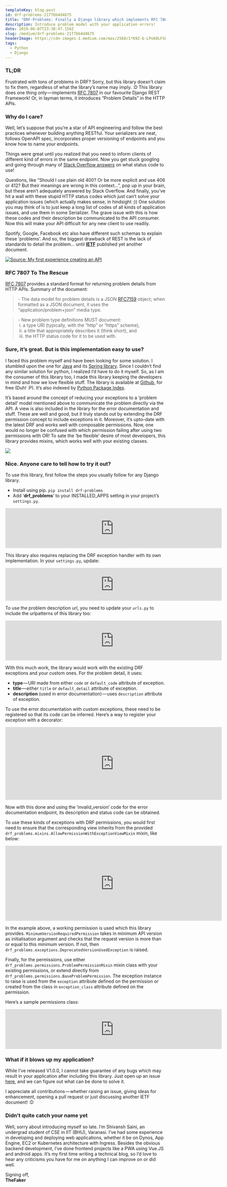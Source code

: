 ```yaml
---
templateKey: blog-post
id: drf-problems-21f7bb4d4675
title: "DRF-Problems: Finally a Django library which implements RFC 7807!"
description: Introduce problem model with your application errors!
date: 2019-06-07T23:30:47.156Z
slug: /medium/drf-problems-21f7bb4d4675
headerImage: https://cdn-images-1.medium.com/max/2560/1*K9Z-b-LPo60LFSUkl-mrUg.png
tags:
  - Python
  - Django
---
```


### TL;DR

Frustrated with tons of problems in DRF? Sorry, but this library doesn’t claim to fix them, regardless of what the library’s name may imply. :D This library does one thing only — implements [RFC 7807](https://tools.ietf.org/html/rfc7807) in our favourite Django REST Framework! Or, in layman terms, it introduces “Problem Details” in the HTTP APIs.

### Why do I care?

Well, let’s suppose that you’re a star of API engineering and follow the best practices whenever building anything RESTful. Your serializers are neat, follows OpenAPI spec, incorporates proper versioning of endpoints and you know how to name your endpoints.

Things were great until you realized that you need to inform clients of different kind of errors in the same endpoint. Now you get stuck googling and going through many of [Stack Overflow answers](https://stackoverflow.com/questions/3050518/what-http-status-response-code-should-i-use-if-the-request-is-missing-a-required/3050561) on what status code to use!

Questions, like “Should I use plain old 400? Or be more explicit and use 406 or 412? But their meanings are wrong in this context…”, pop up in your brain, but these aren’t adequately answered by Stack Overflow. And finally, you’ve hit a wall with these stupid HTTP status codes which just can’t solve your application issues (which actually makes sense, in hindsight :)) One solution you may think of is to just keep a long list of codes of all kinds of application issues, and use them in some Serializer. The grave issue with this is how these codes and their description be communicated to the API consumer. Now this will make your API difficult for any new client to use readily.

Spotify, Google, Facebook etc also have different such schemas to explain these ‘problems’. And so, the biggest drawback of REST is the lack of standards to detail the problem… until [**IETF**](https://en.wikipedia.org/wiki/Internet_Engineering_Task_Force) published yet another document.

[![Source: My first experience creating an API](https://cdn-images-1.medium.com/max/800/0*cxZnaB23L0HaJVVo)](https://restful.io/making-my-first-api-using-python-flask-8d7d83e45e36)

<!-- Source: [My first experience creating an API](https://restful.io/making-my-first-api-using-python-flask-8d7d83e45e36) -->

### RFC 7807 To The Rescue

[RFC 7807](https://tools.ietf.org/html/rfc7807) provides a standard format for returning problem details from HTTP APIs. Summary of the document:

> \- The data model for problem details is a JSON [RFC7159](https://tools.ietf.org/html/rfc7159) object; when formatted as a JSON document, it uses the “application/problem+json” media type.

> \- New problem type definitions MUST document:  
>  i. a type URI (typically, with the “http” or “https” scheme),  
>  ii. a title that appropriately describes it (think short), and  
>  iii. the HTTP status code for it to be used with.

### Sure, it’s great. But is this implementation easy to use?

I faced this problem myself and have been looking for some solution. I stumbled upon the one for [Java](https://github.com/zalando/problem) and its [Spring library](https://github.com/zalando/problem-spring-web). Since I couldn’t find any similar solution for python, I realized I’d have to do it myself. So, as I am the consumer of this library too, I made this library keeping the developers in mind and how we love flexible stuff. The library is available at [Github](https://github.com/shivanshs9/drf-problems/), for free (Duh! :P). It’s also indexed by [Python Package Index](https://pypi.org/project/drf-problems/).

It’s based around the concept of reducing your exceptions to a ‘problem detail’ model mentioned above to communicate the problem directly via the API. A view is also included in the library for the error documentation and stuff. These are well and good, but it truly stands out by extending the DRF permission concept to include exceptions in it. Moreover, it’s upto-date with the latest DRF and works well with composable permissions. Now, one would no longer be confused with which permission failing after using two permissions with OR! To sate the ‘be flexible’ desire of most developers, this library provides mixins, which works well with your existing classes.

![](https://cdn-images-1.medium.com/max/800/0*DeouEsZ9-pifZvvd)

### Nice. Anyone care to tell how to try it out?

To use this library, first follow the steps you usually follow for any Django library.

- Install using pip. `pip install drf-problems`
- Add ‘**drf_problems**’ to your INSTALLED_APPS setting in your project’s `settings.py`.

<center>
<iframe src="https://gist.github.com/shivanshs9/ec1dddd1a32ea53e3420c23173facf25.pibb" allowfullscreen="" frameborder="0" height="125" width="680" title="Add app to 'INSTALLED_APPS'" scrolling="auto"></iframe>
</center>

This library also requires replacing the DRF exception handler with its own implementation. In your `settings.py`, update:

<center>
<iframe src="https://gist.github.com/shivanshs9/0be09e4ae665852e4d592326402bb45b.pibb" allowfullscreen="" frameborder="0" height="103" width="680" title="Set up exception handler" scrolling="auto"></iframe>
</center>

To use the problem description url, you need to update your `urls.py` to include the urlpatterns of this library too:

<center>
<iframe src="https://gist.github.com/shivanshs9/cef423a89716684b95c626581207070f.pibb" allowfullscreen="" frameborder="0" height="125" width="680" title="Enable Error Documentation view" scrolling="auto"></iframe>
</center>

With this much work, the library would work with the existing DRF exceptions and your custom ones. For the problem detail, it uses:

- **type** — URI made from either `code` or `default_code` attribute of exception.
- **title** — either `title` or `default_detail` attribute of exception.
- **description** (used in error documentation) — uses `description` attribute of exception.

To use the error documentation with custom exceptions, these need to be registered so that its code can be inferred. Here’s a way to register your exception with a decorator:

<center>
<iframe src="https://gist.github.com/shivanshs9/46b4b93ccfdd86c91de1702b29ff60b4.pibb" allowfullscreen="" frameborder="0" height="228" width="680" title="Sample Exception class" scrolling="auto"></iframe>
</center>

Now with this done and using the ‘invalid_version’ code for the error documentation endpoint, its description and status code can be obtained.

To use these kinds of exceptions with DRF permissions, you would first need to ensure that the corresponding view inherits from the provided `drf_problems.mixins.AllowPermissionWithExceptionViewMixin` mixin, like below:

<center>
<iframe src="https://gist.github.com/shivanshs9/8775d3e1968fc049f848114ac11d03e2.pibb" allowfullscreen="" frameborder="0" height="235" width="680" title="Sample View class" scrolling="auto"></iframe>
</center>

In the example above, a working permission is used which this library provides. `MinimumVersionRequiredPermission` takes in minimum API version as initialisation argument and checks that the request version is more than or equal to this minimum version. If not, then `drf_problems.exceptions.DeprecatedVersionUsedException` is raised.

Finally, for the permissions, use either `drf_problems.permissions.ProblemPermissionMixin` mixin class with your existing permissions, or extend directly from `drf_problems.permissions.BaseProblemPermission`. The exception instance to raise is used from the `exception` attribute defined on the permission or created from the class in `exception_class` attribute defined on the permission.

Here’s a sample permissions class:

<center>
<iframe src="https://gist.github.com/shivanshs9/502220670334e302b3b3aeece5941651.pibb" allowfullscreen="" frameborder="0" height="125" width="680" title="Sample Permission class" scrolling="auto"></iframe>
</center>

### What if it blows up my application?

While I’ve released V1.0.0, I cannot take guarantee of any bugs which may result in your application after including this library. Just open up an issue [here](https://github.com/shivanshs9/drf-problems/issues/new), and we can figure out what can be done to solve it.

I appreciate all contributions — whether raising an issue, giving ideas for enhancement, opening a pull request or just discussing another IETF document! :D

### Didn’t quite catch your name yet

Well, sorry about introducing myself so late. I’m Shivansh Saini, an undergrad student of CSE in IIT (BHU), Varanasi. I’ve had some experience in developing and deploying web applications, whether it be on Dynos, App Engine, EC2 or Kubernetes architecture with Ingress. Besides the obvious backend development, I’ve done frontend projects like a PWA using Vue.JS and android apps. It’s my first time writing a technical blog, so I’d love to hear any criticisms you have for me on anything I can improve on or did well.

Signing off,   
**TheFaker**

